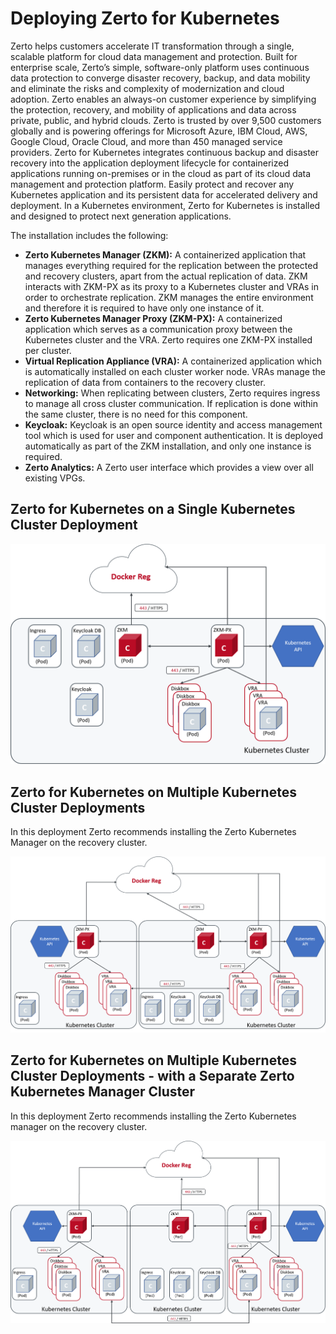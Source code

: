 # Deploying Zerto for Kubernetes

Zerto helps customers accelerate IT transformation through a single, scalable platform for cloud data management and protection. Built for enterprise scale, Zerto’s simple, software-only platform uses continuous data protection to converge disaster recovery, backup, and data mobility and eliminate the risks and complexity of modernization and cloud adoption. Zerto enables an always-on customer experience by simplifying the protection, recovery, and mobility of applications and data across private, public, and hybrid clouds. Zerto is trusted by over 9,500 customers globally and is powering offerings for Microsoft Azure, IBM Cloud, AWS, Google Cloud, Oracle Cloud, and more than 450 managed service providers.
Zerto for Kubernetes integrates continuous backup and disaster recovery into the application deployment lifecycle for containerized applications running on-premises or in the cloud as part of its cloud data management and protection platform. Easily protect and recover any Kubernetes application and its persistent data for accelerated delivery and deployment.
In a Kubernetes environment, Zerto for Kubernetes is installed and designed to protect next generation applications.

The installation includes the following:

-	**Zerto Kubernetes Manager (ZKM):** A containerized application that manages everything required for the replication between the protected and recovery clusters, apart from the actual replication of data. ZKM interacts with ZKM-PX as its proxy to a Kubernetes cluster and VRAs in order to orchestrate replication. ZKM manages the entire environment and therefore it is required to have only one instance of it.
-	**Zerto Kubernetes Manager Proxy (ZKM-PX):** A containerized application which serves as a communication proxy between the Kubernetes cluster and the VRA. Zerto requires one ZKM-PX installed per cluster.
-	**Virtual Replication Appliance (VRA):** A containerized application which is automatically installed on each cluster worker node. VRAs manage the replication of data from containers to the recovery cluster.
-	**Networking:** When replicating between clusters, Zerto requires ingress to manage all cross cluster communication. If replication is done within the same cluster, there is no need for this component.
-	**Keycloak:** Keycloak is an open source identity and access management tool which is used for user and component authentication. It is deployed automatically as part of the ZKM installation, and only one instance is required.
-	**Zerto Analytics:** A Zerto user interface which provides a view over all existing VPGs.

## Zerto for Kubernetes on a Single Kubernetes Cluster Deployment

![SingleCLuster](Images/Z4K_Single_Kubernetes_Cluster_Deployment.png?raw=true)

## Zerto for Kubernetes on Multiple Kubernetes Cluster Deployments

In this deployment Zerto recommends installing the Zerto Kubernetes Manager on the recovery cluster.

![MultipleCLuster](Images/Z4K_Multiple_Kubernetes_Cluster_Deployments.png?raw=true)

## Zerto for Kubernetes on Multiple Kubernetes Cluster Deployments - with a Separate Zerto Kubernetes Manager Cluster

In this deployment Zerto recommends installing the Zerto Kubernetes manager on the recovery cluster.

![MultipleCLusterSeparateManager](Images/Z4K_Multiple_Kubernetes_Cluster_Deployments_Separate_ZKM.png?raw=true)
